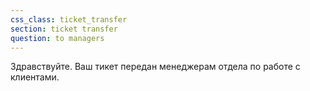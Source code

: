 ```yaml
---
css_class: ticket_transfer
section: ticket transfer
question: to managers
---
```

Здравствуйте. Ваш тикет передан менеджерам отдела по работе с клиентами.